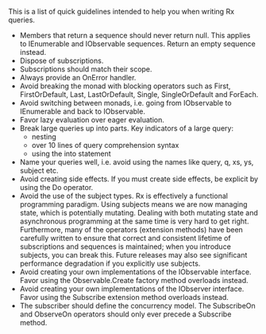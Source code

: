  This is a list of quick guidelines intended to help you when writing Rx queries.

* Members that return a sequence should never return null. This applies to IEnumerable<T> and IObservable<T> sequences. Return an empty sequence instead.
* Dispose of subscriptions.
* Subscriptions should match their scope.
* Always provide an OnError handler.
* Avoid breaking the monad with blocking operators such as First, FirstOrDefault, Last, LastOrDefault, Single, SingleOrDefault and ForEach.
* Avoid switching between monads, i.e. going from IObservable<T> to IEnumerable<T> and back to IObservable<T>.
* Favor lazy evaluation over eager evaluation.
* Break large queries up into parts. Key indicators of a large query:
   * nesting
   * over 10 lines of query comprehension syntax
   * using the into statement
* Name your queries well, i.e. avoid using the names like query, q, xs, ys, subject etc.
* Avoid creating side effects. If you must create side effects, be explicit by using the Do operator.
* Avoid the use of the subject types. Rx is effectively a functional programming paradigm. Using subjects means we are now managing state, which is potentially mutating. Dealing with both mutating state and asynchronous programming at the same time is very hard to get right. Furthermore, many of the operators (extension methods) have been carefully written to ensure that correct and consistent lifetime of subscriptions and sequences is maintained; when you introduce subjects, you can break this. Future releases may also see significant performance degradation if you explicitly use subjects.
* Avoid creating your own implementations of the IObservable<T> interface. Favor using the Observable.Create factory method overloads instead.
* Avoid creating your own implementations of the IObserver<T> interface. Favor using the Subscribe extension method overloads instead.
* The subscriber should define the concurrency model. The SubscribeOn and ObserveOn operators should only ever precede a Subscribe method.
